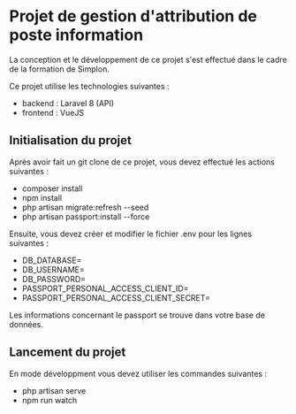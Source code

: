 # Projet de gestion d'attribution de poste information

La conception et le développement de ce projet s'est effectué dans le cadre de la formation de Simplon. 

Ce projet utilise les technologies suivantes :

- backend : Laravel 8 (API)
- frontend : VueJS

## Initialisation du projet

Après avoir fait un git clone de ce projet, vous devez effectué les actions suivantes : 

- composer install
- npm install
- php artisan migrate:refresh --seed
- php artisan passport:install --force

Ensuite, vous devez créer et modifier le fichier .env pour les lignes suivantes : 

- DB_DATABASE=
- DB_USERNAME=
- DB_PASSWORD=
- PASSPORT_PERSONAL_ACCESS_CLIENT_ID=
- PASSPORT_PERSONAL_ACCESS_CLIENT_SECRET=

Les informations concernant le passport se trouve dans votre base de données.

## Lancement du projet 

En mode développment vous devez utiliser les commandes suivantes : 

- php artisan serve
- npm run watch